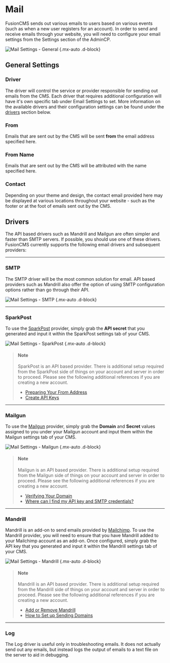 # Mail

FusionCMS sends out various emails to users based on various events (such as when a new user registers for an account). In order to send and receive emails through your website, you will need to configure your email settings from the Settings section of the AdminCP.

![Mail Settings - General](/asset/59c1500be2757?w=600) {.mx-auto .d-block}

## General Settings

### Driver
The driver will control the service or provider responsible for sending out emails from the CMS. Each driver that requires additional configuration will have it's own specific tab under Email Settings to set. More information on the available drivers and their configuration settings can be found under the [drivers](#drivers) section below.

### From
Emails that are sent out by the CMS will be sent **from** the email address specified here.

### From Name
Emails that are sent out by the CMS will be attributed with the name specified here.

### Contact
Depending on your theme and design, the contact email provided here may be displayed at various locations throughout your website - such as the footer or at the foot of emails sent out by the CMS.

## Drivers
The API based drivers such as Mandrill and Mailgun are often simpler and faster than SMTP servers. If possible, you should use one of these drivers. FusionCMS currently supports the following email drivers and subsequent providers:

---

### SMTP

The SMTP driver will be the most common solution for email. API based providers such as Mandrill also offer the option of using SMTP configuration options rather than go through their API.

![Mail Settings - SMTP](/asset/59c17067b9372?w=600) {.mx-auto .d-block}

---

### SparkPost
To use the [SparkPost](https://www.sparkpost.com/) provider, simply grab the **API secret** that you generated and input it within the SparkPost settings tab of your CMS.

![Mail Settings - SparkPost](/asset/59c1815c73268?w=600) {.mx-auto .d-block}

> #### Note
> SparkPost is an API based provider. There is additional setup required from the SparkPost side of things on your account and server in order to proceed. Please see the following additional references if you are creating a new account.
>
> - [Preparing Your From Address](https://www.sparkpost.com/docs/getting-started/getting-started-sparkpost/#preparing-your-from-address)
> - [Create API Keys](https://www.sparkpost.com/docs/getting-started/create-api-keys/)

---

### Mailgun
To use the [Mailgun](https://www.mailgun.com/) provider, simply grab the **Domain** and **Secret** values assigned to you under your Mailgun account and input them within the Mailgun settings tab of your CMS.

![Mail Settings - Mailgun](/asset/59c1733a29f67?w=600) {.mx-auto .d-block}

> #### Note
> Mailgun is an API based provider. There is additional setup required from the Mailgun side of things on your account and server in order to proceed. Please see the following additional references if you are creating a new account.
>
> - [Verifying Your Domain](https://documentation.mailgun.com/en/latest/user_manual.html#verifying-your-domain)
> - [Where can I find my API key and SMTP credentials?](https://help.mailgun.com/hc/en-us/articles/203380100-Where-can-I-find-my-API-key-and-SMTP-credentials-)

---

<a name="driver-mandrill"></a>
### Mandrill
Mandrill is an add-on to send emails provided by [Mailchimp](https://mailchimp.com/). To use the Mandrill provider, you will need to ensure that you have Mandrill added to your Mailchimp account as an add-on. Once configured, simply grab the API key that you generated and input it within the Mandrill settings tab of your CMS.

![Mail Settings - Mandrill](/asset/59c17651ac905?w=600) {.mx-auto .d-block}

> #### Note
> Mandrill is an API based provider. There is additional setup required from the Mandrill side of things on your account and server in order to proceed. Please see the following additional references if you are creating a new account.
>
> - [Add or Remove Mandrill](https://kb.mailchimp.com/mandrill/add-or-remove-mandrill)
> - [How to Set up Sending Domains](https://mandrill.zendesk.com/hc/en-us/articles/205582387-How-to-Set-up-Sending-Domains)

---

<a name="driver-log"></a>
### Log
The Log driver is useful only in troubleshooting emails. It does not actually send out any emails, but instead logs the output of emails to a text file on the server to aid in debugging.
